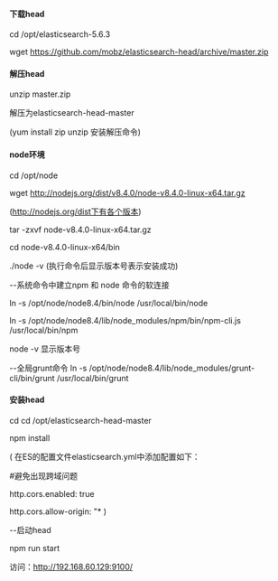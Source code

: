 
#### 下载head

cd /opt/elasticsearch-5.6.3

wget https://github.com/mobz/elasticsearch-head/archive/master.zip



#### 解压head

unzip master.zip

解压为elasticsearch-head-master

(yum install zip unzip 安装解压命令)


#### node环境

cd /opt/node

wget http://nodejs.org/dist/v8.4.0/node-v8.4.0-linux-x64.tar.gz

(http://nodejs.org/dist下有各个版本)

tar -zxvf node-v8.4.0-linux-x64.tar.gz

cd node-v8.4.0-linux-x64/bin

./node -v (执行命令后显示版本号表示安装成功)



--系统命令中建立npm 和 node 命令的软连接

ln -s /opt/node/node8.4/bin/node /usr/local/bin/node

ln -s /opt/node/node8.4/lib/node_modules/npm/bin/npm-cli.js /usr/local/bin/npm

node -v  显示版本号

--全局grunt命令
ln -s /opt/node/node8.4/lib/node_modules/grunt-cli/bin/grunt /usr/local/bin/grunt



#### 安装head

cd cd /opt/elasticsearch-head-master

npm install


(
在ES的配置文件elasticsearch.yml中添加配置如下：

#避免出现跨域问题

http.cors.enabled: true

http.cors.allow-origin: "*
)

--启动head

npm run start



访问：http://192.168.60.129:9100/

